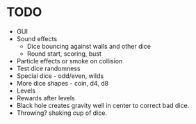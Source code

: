 # TODO
* GUI
* Sound effects
    * Dice bouncing against walls and other dice
    * Round start, scoring, bust
* Particle effects or smoke on collision
* Test dice randomness
* Special dice - odd/even, wilds
* More dice shapes - coin, d4, d8
* Levels
* Rewards after levels
* Black hole creates gravity well in center to correct bad dice.
* Throwing? shaking cup of dice.
